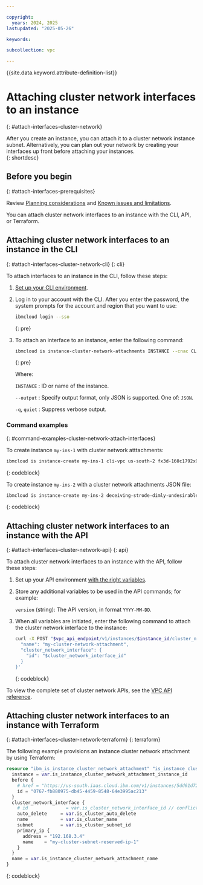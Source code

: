 ```yaml
---

copyright:
  years: 2024, 2025
lastupdated: "2025-05-26"

keywords:

subcollection: vpc

---
```


{{site.data.keyword.attribute-definition-list}}

# Attaching cluster network interfaces to an instance
{: #attach-interfaces-cluster-network}

After you create an instance, you can attach it to a cluster network instance subnet. Alternatively, you can plan out your network by creating your interfaces up front before attaching your instances.  
{: shortdesc} 

## Before you begin
{: #attach-interfaces-prerequisites}

Review [Planning considerations](/docs/vpc?topic=vpc-planning-cluster-network&interface=ui) and [Known issues and limitations](/docs/vpc?topic=vpc-limitations-cluster-network&interface=ui).

You can attach cluster network interfaces to an instance with the CLI, API, or Terraform.

## Attaching cluster network interfaces to an instance in the CLI
{: #attach-interfaces-cluster-network-cli}
{: cli}

To attach interfaces to an instance in the CLI, follow these steps:

1. [Set up your CLI environment](/docs/vpc?topic=vpc-set-up-environment&interface=cli). 
   
1. Log in to your account with the CLI. After you enter the password, the system prompts for the account and region that you want to use:

    ```sh
    ibmcloud login --sso
    ```
    {: pre}

1. To attach an interface to an instance, enter the following command:

   ```bash
   ibmcloud is instance-cluster-network-attachments INSTANCE --cnac CLUSTER_NETWORK_ATTACHMENT
   ```
   {: pre}

   Where:

   `INSTANCE`
   :    ID or name of the instance.

   `--output`
   :    Specify output format, only JSON is supported. One of: `JSON`.

   `-q`, `quiet`
   :    Suppress verbose output.

### Command examples
{: #command-examples-cluster-network-attach-interfaces}

To create instance `my-ins-1` with cluster network atttachments:

```sh
ibmcloud is instance-create my-ins-1 cli-vpc us-south-2 fx3d-160c1792x9h100 cli-subnet --image ibm-ubuntu-20-04-6-minimal-amd64-5 --cluster-network-attachments '[{"name":"instance-cnac-1","cluster_network_interface":{"id":"7208-18204195-be40-4f12-aaaa-2649e19acb91"}},{"name":"instance-cnac-2","cluster_network_interface":{"id":"7208-cf6023a3-86c7-459f-84b8-536b4f812541"}},{"name":"instance-cnac-3","cluster_network_interface":{"id":"7208-2d55d27c-835c-4566-acbc-da36bcf49da7"}},{"name":"instance-cnac-4","cluster_network_interface":{"id":"7208-161e2919-c505-4e6d-bd49-88e7e0c0f1f3"}},{"name":"instance-cnac-5","cluster_network_interface":{"id":"7208-d700a40e-af61-45ee-b71a-a09203db76bd"}},{"name":"instance-cnac-6","cluster_network_interface":{"id":"7208-c7dbc8b9-6b47-4b83-8649-512e4e8f0a81"}},{"name":"instance-cnac-7","cluster_network_interface":{"id":"7208-f4773e40-49b5-4d44-8c68-7a75513bbf16"}},{"name":"instance-cnac-8","cluster_network_interface":{"id":"7208-46e097b5-c1ea-4669-aafd-7a4cc82d0e02"}}]'
```
{: codeblock}

To create instance `my-ins-2` with a cluster network attachments JSON file:

```sh
ibmcloud is instance-create my-ins-2 deceiving-strode-dimly-undesirable us-south-2 hx3d-160x1002x8h100 test-subnet --image ibm-ubuntu-20-04-6-minimal-amd64-5 --cluster-network-attachments @~/cnac.json
```
{: codeblock}

## Attaching cluster network interfaces to an instance with the API
{: #attach-interfaces-cluster-network-api}
{: api}

To attach cluster network interfaces to an instance with the API, follow these steps:

1. Set up your API environment [with the right variables](/docs/vpc?topic=vpc-set-up-environment#api-prerequisites-setup).
1. Store any additional variables to be used in the API commands; for example:

   `version` (string): The API version, in format `YYYY-MM-DD`.

1. When all variables are initiated, enter the following command to attach the cluster network interface to the instance:

   ```sh
   curl -X POST "$vpc_api_endpoint/v1/instances/$instance_id/cluster_network_attachments?version=$today&generation=2" -H "Authorization: Bearer $iam_token" -d '{
     "name": "my-cluster-network-attachment",
     "cluster_network_interface": {
       "id": "$cluster_network_interface_id"
     }
   }'
   ```
   {: codeblock}

To view the complete set of cluster network APIs, see the [VPC API reference](/apidocs/vpc/latest#list-cluster-network-profiles).

## Attaching cluster network interfaces to an instance with Terraform
{: #attach-interfaces-cluster-network-terraform}
{: terraform}

The following example provisions an instance cluster network attachment by using Terraform:

```terraform
resource "ibm_is_instance_cluster_network_attachment" "is_instance_cluster_network_attachment_instance" {
  instance = var.is_instance_cluster_network_attachment_instance_id
  before {
    # href = "https://us-south.iaas.cloud.ibm.com/v1/instances/5dd61d72-acaa-47c2-a336-3d849660d010/cluster_network_attachments/0767-fb880975-db45-4459-8548-64e3995ac213" // conflicts with id
    id = "0767-fb880975-db45-4459-8548-64e3995ac213"
  }
  cluster_network_interface {
    # id              = var.is_cluster_network_interface_id // conflicts with other properties
    auto_delete     = var.is_cluster_auto_delete
    name            = var.is_cluster_name
    subnet          = var.is_cluster_subnet_id
    primary_ip {
      address = "192.168.3.4"
      name    = "my-cluster-subnet-reserved-ip-1"
    }
  }
  name = var.is_instance_cluster_network_attachment_name
}
```
{: codeblock}
